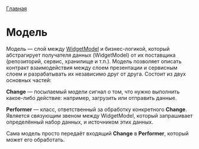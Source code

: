 [Главная](../main.md)

Модель
===========

Модель — слой между [WidgetModel](../ui/widget_model.md) и бизнес-логикой, который абстрагирует получателя данных (WidgetModel) от их поставщика (репозиторий, сервис, хранилище и т.п.). Модель позволяет описать контракт взаимодействия между слоем презентации и сервисным слоем и разрабатывать их независимо друг от друга. Состоит из двух основных частей:

**Change** — посылаемый модели сигнал о том, что нужно выполнить какое-либо действие: например, загрузить или отправить данные.

**Performer** — класс, ответственный за обработку конкретного **Change**. Является связующим звеном между WidgetModel, который запрашивает определённый набор данных, и источником этих данных.

Сама модель просто передаёт входящий **Change** в **Performer**, который может его обработать.